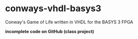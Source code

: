 # conways-vhdl-basys3
Conway's Game of Life written in VHDL for the BASYS 3 FPGA 

**incomplete code on GitHub (class project)**
